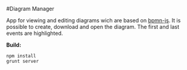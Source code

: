 #Diagram Manager

App for viewing and editing diagrams wich are based on [bpmn-js](https://github.com/bpmn-io/bpmn-js). It is possible to create, download and open the diagram. The first and last events are highlighted.

**Build:**
```
npm install
grunt server
```
